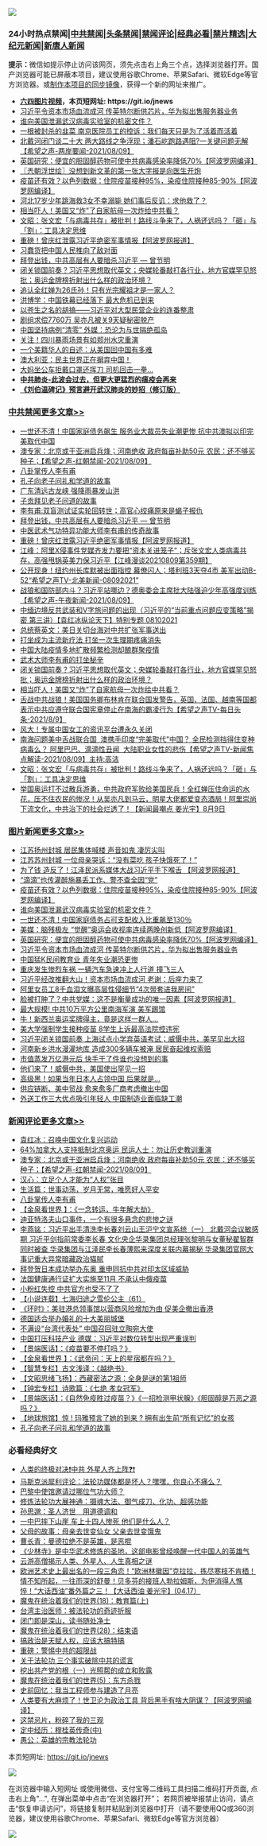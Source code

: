 ![](https://raw.githubusercontent.com/fqnews/bnews/master/64photo/fqnews-qr.jpg)

<div id="tt">
<h3>24小时热点禁闻|<a href="#%E4%B8%AD%E5%85%B1%E7%A6%81%E9%97%BB%E6%9B%B4%E5%A4%9A%E6%96%87%E7%AB%A0">中共禁闻</a>|<a href="#%E5%9B%BE%E7%89%87%E6%96%B0%E9%97%BB%E6%9B%B4%E5%A4%9A%E6%96%87%E7%AB%A0">头条禁闻</a>|<a href="#%E6%96%B0%E9%97%BB%E8%AF%84%E8%AE%BA%E6%9B%B4%E5%A4%9A%E6%96%87%E7%AB%A0">禁闻评论|<a href="#%E5%BF%85%E7%9C%8B%E7%BB%8F%E5%85%B8%E5%A5%BD%E6%96%87">经典必看|<a href="/video.md#%E7%A6%81%E7%89%87%E7%B2%BE%E9%80%89">禁片精选</a>|<a href="https://github.com/fqnews/djy/blob/master/gb/nf1351518.md#1">大纪元新闻</a>|<a href="https://github.com/fqnews/ntdtv/blob/master/gb/prog204.md#1">新唐人新闻</a></h3>
<div><b>提示：</b>微信如提示停止访问该网页，须先点击右上角三个点，选择浏览器打开。国产浏览器可能已屏蔽本项目，建议使用谷歌Chrome、苹果Safari、微软Edge等官方浏览器。或<a href="https://github.com/fqnews/bnews/blob/master/%E5%88%B6%E4%BD%9Cgit%E7%A6%81%E9%97%BB%E9%95%9C%E5%83%8F.md">制作本项目的同步镜像</a>，获得一个新的网址来推广。</div>
<ul>
<li><b><a href="http://d1.bdrive.tk/64.mp4" target="_blank">六四图片视频</a>，本页短网址: https://git.io/jnews</b></li>
<li><a href="/topimagenews/20210809/1603159.md">习近平令资本市场血流成河 传英特尔断供芯片，华为拟出售服务器业务</a></li>
<li><a href="/topimagenews/20210810/1603390.md">谁向美国泄漏武汉病毒实验室的机密文件？</a></li>
<li><a href="/cbnews/20210809/1603191.md">一根被封杀的韭菜 南京医院员工的控诉：我们每天只是为了活着而活着</a></li>
<li><a href="/comments/20210809/1603234.md">北戴河闭门谈二十大 两大路线之争浮现；潘石屹跑路遇阻?一关键问题无解【希望之声-两岸要闻-2021/08/09】</a></li>
<li><a href="/topimagenews/20210809/1603160.md">英国研究：便宜的胆固醇药物可使中共病毒感染率降低70%【阿波罗网编译】</a></li>
<li><a href="/ssgc/20210810/1603404.md">〖兲朝浮世绘〗没想到新文革的第一张大字报是向医生开炮</a></li>
<li><a href="/topimagenews/20210810/1603416.md">疫苗还有效？以色列数据：住院疫苗接种95%，染疫住院接种85-90%【阿波罗网编译】</a></li>
<li><a href="/cnnews/20210810/1603392.md">河北17岁少年跳海救3女不幸溺毙 她们事后反讥：求他救了？</a></li>
<li><a href="/cbnews/20210810/1603476.md">相当吓人！美国又“炸”了自家航母一次炸给中共看？</a></li>
<li><a href="/cbnews/20210810/1603414.md">文昭：张文宏「与病毒共存」被批判！路线斗争来了，人祸还远吗？「砸」与「割」：工具决定思维</a></li>
<li><a href="/cbnews/20210810/1603663.md">重磅！曾庆红泄露习近平绝密军事情报【阿波罗网报道】</a></li>
<li><a href="/baitai/20210810/1603532.md">习蠢货把中国人民推向了敌对面</a></li>
<li><a href="/comments/20210810/1603655.md">拜登出钱，中共高层有人要暗杀习近平 — 曾节明</a></li>
<li><a href="/comments/20210810/1603492.md">闭关锁国前奏？习近平思想取代英文；央媒轮番敲打各行业，地方官媒罕见怒批；奥运金牌榜折射出什么样的政治环境？</a></li>
<li><a href="/cnnews/20210810/1603442.md">追认全红婵为26氏孙！只有光宗耀祖才是一家人？</a></li>
<li><a href="/comments/20210810/1603504.md">洪博学：中国铁幕已经落下 最大危机已到来</a></li>
<li><a href="/baitai/20210810/1603387.md">以苍生之名的胡搞——习近平对大型民营企业的连番整肃</a></li>
<li><a href="/yule/20210810/1603522.md">剧组求偿7760万 吴亦凡被关9天疑秘密脱产</a></li>
<li><a href="/cbnews/20210810/1603333.md">中国坚持病例“清零” 外媒：恐沦为与世隔绝孤岛</a></li>
<li><a href="/cbnews/20210810/1603391.md">关注！四川暴雨场景有如郑州水灾重演</a></li>
<li><a href="/cnnews/20210810/1603464.md">一个美籍华人的自述：从美国回中国有多难</a></li>
<li><a href="/bannedvideo/20210810/1603380.md">澳大利亚：民主世界正在摒弃中国！</a></li>
<li><a href="/cbnews/20210810/1603399.md">大妈坐公车拒戴口罩还挥刀 司机回击一拳…</a></li>
<li><b><a href="/comments/20200211/1275071.md" target="_blank">中共肺炎-此波会过去，但更大更猛烈的瘟疫会再来</a></b></li>
<li><b><a href="/comments/20200207/1272816.md" target="_blank">《刘伯温碑记》预言避开武汉肺炎的妙招（修订版）</a></b></li>
</ul>
</div>

<div class="catlist">
<h3><a href="/cbnews/" target="_blank">中共禁闻</a><span><a href="/cbnews/" target="_blank" rel="nofollow">更多文章>></a></span></h3>
<ul>
<li><a href="/cbnews/20210810/1603833.md" target="_blank">一世还不清！中国家庭债务飙生 服务业大裁员失业潮更惨 抗中共澳拟以印完美取代中国</a></li>
<li><a href="/comments/20210810/1603818.md" target="_blank">澳专家：北京或于亚洲启兵烽；河南绝收 政府每亩补助50元 农民：还不够买种子；【希望之声-红朝禁闻-2021/08/09】</a></li>
<li><a href="/comments/20210810/1603808.md" target="_blank">八卦掌传人李有甫</a></li>
<li><a href="/comments/20210810/1603736.md" target="_blank">孔子向老子问礼和学道的故事</a></li>
<li><a href="/cbnews/20210810/1603735.md" target="_blank">广东清远古龙峡 强降雨暴发山洪</a></li>
<li><a href="/cbnews/20210810/1603728.md" target="_blank">子贡拜见老子问道的故事</a></li>
<li><a href="/comments/20210810/1603672.md" target="_blank">李有甫:双盲测试证实轮回转世；高官心绞痛原来是蝎子报仇</a></li>
<li><a href="/comments/20210810/1603655.md" target="_blank">拜登出钱，中共高层有人要暗杀习近平 — 曾节明</a></li>
<li><a href="/comments/20210810/1603664.md" target="_blank">中医武术气功特异功能大师李有甫的传奇故事</a></li>
<li><a href="/cbnews/20210810/1603663.md" target="_blank">重磅！曾庆红泄露习近平绝密军事情报【阿波罗网报道】</a></li>
<li><a href="/cbnews/20210810/1603653.md" target="_blank">江峰：阿里X侵事件党媒齐发力要把“资本关进笼子”；斥张文宏人类病毒共存，高强甩锅英美力保习近平【江峰漫谈20210809第359期】</a></li>
<li><a href="/comments/20210810/1603642.md" target="_blank">公开现身！纽约州长库默被出面指控  幕僚闪人；塔利班3天夺4市 美军出动B-52“希望之声TV-北美新闻-08092021”</a></li>
<li><a href="/comments/20210810/1603641.md" target="_blank">战狼和国防部内斗？习近平站哪边？德奥委会主席批大陆强迫少年高强度训练【希望之声-午夜新闻-2021/08/09】</a></li>
<li><a href="/comments/20210810/1603637.md" target="_blank">中缅边境反共武装和V字旅问题的出现（习近平的“当前重点问题应变策略”揭密   第三讲）【袁红冰纵论天下】特别专题  08102021</a></li>
<li><a href="/cbnews/20210810/1603577.md" target="_blank">总统蔡英文：美日关切台海对中共扩张军事送出</a></li>
<li><a href="/cbnews/20210810/1603566.md" target="_blank">打坐成为主流新疗法 打坐一次生理期疼痛消失</a></li>
<li><a href="/cbnews/20210810/1603556.md" target="_blank">中国大陆疫情多地扩散频繁检测却酿群聚疫情</a></li>
<li><a href="/cbnews/20210810/1603547.md" target="_blank">武术大师李有甫的打坐秘辛</a></li>
<li><a href="/comments/20210810/1603492.md" target="_blank">闭关锁国前奏？习近平思想取代英文；央媒轮番敲打各行业，地方官媒罕见怒批；奥运金牌榜折射出什么样的政治环境？</a></li>
<li><a href="/cbnews/20210810/1603476.md" target="_blank">相当吓人！美国又“炸”了自家航母一次炸给中共看？</a></li>
<li><a href="/comments/20210810/1603472.md" target="_blank">舌战中共战狼！美国国务卿布林肯在联合国发警告，英国、法国、越南等国都表示中共应遵守联合国宪章停止在南海的霸凌行为【希望之声TV-每日头条-2021/8/9】</a></li>
<li><a href="/cbnews/20210810/1603455.md" target="_blank">风大！专属中国女工的资讯平台遭永久关闭</a></li>
<li><a href="/comments/20210810/1603432.md" target="_blank">南海问题美中舌战联合国  澳携手印度“完美取代”中国？ 全民检测挡得住变种病毒么？ 阿里巴巴、滴滴性丑闻   大陆职业女性的悲伤【希望之声TV-新闻焦点解读-2021/08/09】主持:高洁</a></li>
<li><a href="/cbnews/20210810/1603414.md" target="_blank">文昭：张文宏「与病毒共存」被批判！路线斗争来了，人祸还远吗？「砸」与「割」：工具决定思维</a></li>
<li><a href="/comments/20210810/1603413.md" target="_blank">举国奥运打不过散兵游勇，中共政府军败给美国民兵！全红婵压住命运的水花，压不住农民的惨况！从吴亦凡到马云，明星大佬都爱变态酒局！阿里崇尚下流文化，中共治下的社会烂透了！【新闻最嘲点 姜光宇】8月9日‬</a></li>

</ul>
</div>
<div class="catlist">
<h3><a href="/topimagenews/" target="_blank">图片新闻</a><span><a href="/topimagenews/" target="_blank" rel="nofollow">更多文章>></a></span></h3>
<ul>
<li><a href="/topimagenews/20210810/1603766.md" target="_blank">江苏扬州封城 居民集体喊楼 声音如鬼 凄厉尖叫</a></li>
<li><a href="/topimagenews/20210810/1603757.md" target="_blank">江苏苏州封城 一位母亲哭诉：“没有菜吃 孩子快饿死了！”</a></li>
<li><a href="/topimagenews/20210810/1603756.md" target="_blank">为了钱 造反了！江泽民派系媒体大战习近平手下喉舌 【阿波罗网报道】</a></li>
<li><a href="/topimagenews/20210810/1603475.md" target="_blank">“滴滴”也传灌醉施暴丢工作、警不查全因“党”</a></li>
<li><a href="/topimagenews/20210810/1603416.md" target="_blank">疫苗还有效？以色列数据：住院疫苗接种95%，染疫住院接种85-90%【阿波罗网编译】</a></li>
<li><a href="/topimagenews/20210810/1603390.md" target="_blank">谁向美国泄漏武汉病毒实验室的机密文件？</a></li>
<li><a href="/topimagenews/20210809/1603201.md" target="_blank">一世还不清！中国家庭债务占可支配收入比重飙至130％</a></li>
<li><a href="/topimagenews/20210809/1603179.md" target="_blank">美媒：脑残极左 “觉醒”奥运会收视率连续两晚创新低【阿波罗网编译】</a></li>
<li><a href="/topimagenews/20210809/1603160.md" target="_blank">英国研究：便宜的胆固醇药物可使中共病毒感染率降低70%【阿波罗网编译】</a></li>
<li><a href="/topimagenews/20210809/1603159.md" target="_blank">习近平令资本市场血流成河 传英特尔断供芯片，华为拟出售服务器业务</a></li>
<li><a href="/topimagenews/20210809/1602818.md" target="_blank">中国猛K民间教育业 青年失业潮恐更惨</a></li>
<li><a href="/topimagenews/20210809/1602751.md" target="_blank">重庆发生惨烈车祸 一辆汽车急速冲上人行道 撞飞三人</a></li>
<li><a href="/topimagenews/20210809/1602741.md" target="_blank">习近平经改推翻大山！资本市场血流成河 老谢：后座力来了</a></li>
<li><a href="/topimagenews/20210809/1602711.md" target="_blank">阿里女员工8千血泪文曝高层性侵细节“4次带套进我房间”</a></li>
<li><a href="/topimagenews/20210808/1602555.md" target="_blank">脸被打肿了？中共党媒：这不是衡量成功的唯一因素【阿波罗网报道】</a></li>
<li><a href="/topimagenews/20210808/1602348.md" target="_blank">最大规模! 中共10万平方公里南海军演 美军踢馆</a></li>
<li><a href="/topimagenews/20210808/1602336.md" target="_blank">牛！新西兰奥运奖牌得主，竟是这样一群人…</a></li>
<li><a href="/topimagenews/20210808/1602263.md" target="_blank">美大学强制学生接种疫苗 8学生上诉最高法院控违宪</a></li>
<li><a href="/topimagenews/20210807/1602111.md" target="_blank">习近平闭关锁国前奏 上海试点小学弃英语考试；威慑中共，美罕见出大招</a></li>
<li><a href="/topimagenews/20210807/1601991.md" target="_blank">河南新乡洪水漫灌地库 造成300多辆车被淹 居民奋起维权索赔</a></li>
<li><a href="/topimagenews/20210807/1601959.md" target="_blank">市值蒸发万亿港元后 快手干了件谁也没想到的事</a></li>
<li><a href="/topimagenews/20210807/1601785.md" target="_blank">他们来了！威慑中共，美国使出罕见一招</a></li>
<li><a href="/topimagenews/20210807/1601784.md" target="_blank">高级黑！如果当年日本人占领中国 后果就是…</a></li>
<li><a href="/topimagenews/20210807/1601706.md" target="_blank">供应链断、美中贸战 愈来愈多厂商考虑撤出中国</a></li>
<li><a href="/topimagenews/20210807/1601696.md" target="_blank">外送工作三大优点吸引年轻人 中国制造业面临缺工潮</a></li>

</ul>
</div>
<div class="catlist">
<h3><a href="/comments/" target="_blank">新闻评论</a><span><a href="/comments/" target="_blank" rel="nofollow">更多文章>></a></span></h3>
<ul>
<li><a href="/comments/20210810/1603825.md" target="_blank">袁红冰：召唤中国文化复兴运动</a></li>
<li><a href="/comments/20210810/1603821.md" target="_blank">64%加拿大人支持抵制北京奥运 民运人士：勿让历史教训重演</a></li>
<li><a href="/comments/20210810/1603818.md" target="_blank">澳专家：北京或于亚洲启兵烽；河南绝收 政府每亩补助50元 农民：还不够买种子；【希望之声-红朝禁闻-2021/08/09】</a></li>
<li><a href="/comments/20210810/1603817.md" target="_blank">汉心：立足个人才能为“人权”张目</a></li>
<li><a href="/comments/20210810/1603813.md" target="_blank">生活篇：世事动荡，岁月无常，唯愿好人平安</a></li>
<li><a href="/comments/20210810/1603808.md" target="_blank">八卦掌传人李有甫</a></li>
<li><a href="/comments/20210810/1603812.md" target="_blank">【金泉看世界 】：《一念转运，牛年解大劫》</a></li>
<li><a href="/comments/20210810/1603811.md" target="_blank">迪亚特洛夫山口事件，一个有很多悬念的悲惨之谜</a></li>
<li><a href="/comments/20210810/1603802.md" target="_blank">李燕铭：习近平出手清洗李长春刘云山王沪宁文宣系统（一） 北戴河会议敏感期 习近平剑指前常委李长春 文化央企华录集团总经理张黎明与女董秘翟智群同时被查 华录集团与江泽民李长春薄熙来深度关联内幕揭秘 华录集团官网大事记重大异常暗藏政治猫腻</a></li>
<li><a href="/comments/20210810/1603794.md" target="_blank">拜登贺日本成功举办东奥 重申同抗中共对印太区域威胁</a></li>
<li><a href="/comments/20210810/1603793.md" target="_blank">法国健康通行证扩大实施至11月 不承认中俄疫苗</a></li>
<li><a href="/comments/20210810/1603790.md" target="_blank">小粉红失控 中共官方也受不了了</a></li>
<li><a href="/comments/20210810/1603777.md" target="_blank">【小说连载】七海归途之雪伦公主（61）</a></li>
<li><a href="/comments/20210810/1603776.md" target="_blank">《环时》：美驻港总领事馆以营商风险增加为由 促美企撤出香港</a></li>
<li><a href="/comments/20210810/1603775.md" target="_blank">德国适合举办婚礼的十大美丽城堡</a></li>
<li><a href="/comments/20210810/1603774.md" target="_blank">不满设“台湾代表处” 中国召回驻立陶宛大使</a></li>
<li><a href="/comments/20210810/1603753.md" target="_blank">中国打压科技产业 德媒：习近平对数位转型出现严重误判</a></li>
<li><a href="/comments/20210810/1603752.md" target="_blank">【景端医话】：《疫苗要不停打吗？》</a></li>
<li><a href="/comments/20210810/1603751.md" target="_blank">【金泉看世界 】：《武帝问：天上的星宿都在吗？》</a></li>
<li><a href="/comments/20210810/1603750.md" target="_blank">【智慧专栏】古文浅译：《越绝书》</a></li>
<li><a href="/comments/20210810/1603749.md" target="_blank">【文昭思绪飞扬】：西藏密法之源：全身是谜的第1祖师</a></li>
<li><a href="/comments/20210810/1603747.md" target="_blank">【钟宏专栏】诗歌篇：《七绝 孝女冠军》</a></li>
<li><a href="/comments/20210810/1603746.md" target="_blank">【景端医话】：《自然免疫胜过疫苗？》《一招检测甲状腺》《胆固醇是万恶之源吗？》</a></li>
<li><a href="/comments/20210810/1603745.md" target="_blank">【地球旅馆】惊 ! 玛雅预言了她的到来 ? 拥有出生前“所有记忆”的女孩</a></li>
<li><a href="/comments/20210810/1603736.md" target="_blank">孔子向老子问礼和学道的故事</a></li>

</ul>
</div>

<div class="catlist">
<h3>必看经典好文</h3>
<ul>
<li><a href="/cbnews/20210119/1470579.md" target="_blank">人类的终极对决❗中共 外星人齐上阵❓❗</a></li>
<li><a href="/comments/20210207/1482940.md" target="_blank">马斯克派犀利评论：法轮功媒体都是坏人？嘿嘿，你良心不痛么？</a></li>
<li><a href="/comments/20210728/1595695.md" target="_blank">巴黎中使馆邀请过哪位气功大师？</a></li>
<li><a href="/comments/20191203/1234383.md" target="_blank">修炼法轮功大展神通：摄魂大法、御气成刀、化功、超感功能</a></li>
<li><a href="/comments/20210216/1488350.md" target="_blank">孙思邈：圣人济世　用道德调和</a></li>
<li><a href="/cbnews/20200611/1343057.md" target="_blank">一中巴摔下山崖 车上十四人惨死 他们是什么人？</a></li>
<li><a href="/cbnews/20210507/1541162.md" target="_blank">父母的故事：母亲去世变仙女 父亲去世变饿鬼</a></li>
<li><a href="/comments/20180726/727420.md" target="_blank">曹长青：曼德拉绝不是英雄，是恶棍</a></li>
<li><a href="/comments/20201013/1412612.md" target="_blank">《少林寺》是中华武术修炼的圣地，这部电影曾经唤醒一代中国人的英雄气</a></li>
<li><a href="/comments/20200919/82684.md" target="_blank">云游高僧揭示人类、外星人、人生真相之谜</a></li>
<li><a href="/bannedvideo/20210418/1528557.md" target="_blank">欧洲艺术史上最出名的一段三角恋！“欧洲林徽因”克拉拉，拣尽寒枝不肯栖！情不知所起，一往而深的舒曼！贝多芬的接班人勃拉姆斯，为伊消得人憔悴！“大话西油”番外篇之三！【大话西油 姜光宇】(04.17）</a></li>
<li><a href="/topimagenews/20180701/965109.md" target="_blank">魔鬼在统治着我们的世界(18)：教育篇(上)</a></li>
<li><a href="/comments/20200801/1373219.md" target="_blank">台湾主治医师：被法轮功的奇迹折服</a></li>
<li><a href="/tculture/20200803/1373949.md" target="_blank">闭门即是深山，读书随处净土</a></li>
<li><a href="/comments/20181228/1054609.md" target="_blank">魔鬼在统治着我们的世界(28)：结束语</a></li>
<li><a href="/comments/20200814/1379994.md" target="_blank">搞政治是天赋人权，应该大搞特搞</a></li>
<li><a href="/comments/20200717/1362287.md" target="_blank">重磅：警惕中共的超限战</a></li>
<li><a href="/cbnews/20200703/1354907.md" target="_blank">关于法轮功 三个事实破除中共的谎言</a></li>
<li><a href="/comments/20200629/1352460.md" target="_blank">挖出共产党的根（一）光照帮的成立和败露</a></li>
<li><a href="/topimagenews/20180524/946967.md" target="_blank">魔鬼在统治着我们的世界(5)：东方杀戮</a></li>
<li><a href="/aomi/history/20141104/323033.md" target="_blank">史前回忆：我当工程师参与建造了月亮</a></li>
<li><a href="/cnnews/20201226/1455352.md" target="_blank">人类要有大麻烦了！世卫沦为政治工具 背后黑手有啥大阴谋？【阿波罗网编译】</a></li>
<li><a href="/yule/20210123/1473216.md" target="_blank">这禁忌片，粉碎了我的三观</a></li>
<li><a href="/tculture/xiulian/20151105/467870.md" target="_blank">定中经历：穆桂英传奇(中)</a></li>
<li><a href="/comments/20200313/1292991.md" target="_blank">愚公：英雄的宗教法轮功</a></li>

</ul>
</div>

本页短网址: https://git.io/jnews

![](https://raw.githubusercontent.com/fqnews/bnews/master/64photo/fqnews-qr.jpg)

在浏览器中输入短网址 或使用微信、支付宝等二维码工具扫描二维码打开页面, 点击右上角"...", 在弹出菜单中点击“在浏览器打开”； 若网页被举报禁止访问，请点击“恢复申请访问”，将链接复制并粘贴到浏览器中打开（请不要使用QQ或360浏览器，建议使用谷歌Chrome、苹果Safari、微软Edge等官方浏览器）

![](https://raw.githubusercontent.com/fqnews/bnews/master/64photo/wx.jpg)